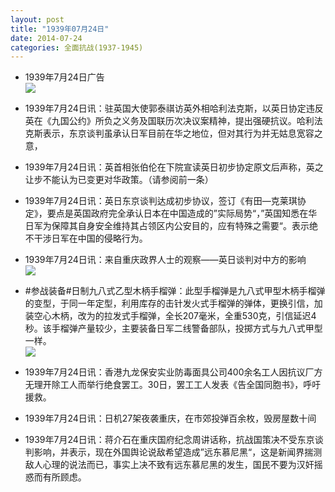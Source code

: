 ```yaml
---
layout: post
title: "1939年07月24日"
date: 2014-07-24
categories: 全面抗战(1937-1945)
---
```


<meta name="referrer" content="no-referrer" />

- 1939年7月24日广告 <br/><img src="https://ww1.sinaimg.cn/large/aca367d8jw1eio8goe7swj20jd0y47ga.jpg" />

- 1939年7月24日讯：驻英国大使郭泰祺访英外相哈利法克斯，以英日协定违反英在《九国公约》所负之义务及国联历次决议案精神，提出强硬抗议。哈利法克斯表示，东京谈判虽承认日军目前在华之地位，但对其行为并无姑息宽容之意， 

- 1939年7月24日讯：英首相张伯伦在下院宣读英日初步协定原文后声称，英之让步不能认为已变更对华政策。（请参阅前一条） 

- 1939年7月24日讯：英日东京谈判达成初步协议，签订《有田—克莱琪协定》，要点是英国政府完全承认日本在中国造成的”实际局势“，”英国知悉在华日军为保障其自身安全维持其占领区内公安目的，应有特殊之需要“。表示绝不干涉日军在中国的侵略行为。 

- 1939年7月24日讯：来自重庆政界人士的观察——英日谈判对中方的影响 <br/><img src="https://ww1.sinaimg.cn/large/aca367d8jw1einpeczwdtj209g0vlahm.jpg" />

- #参战装备#日制九八式乙型木柄手榴弹：此型手榴弹是九八式甲型木柄手榴弹的变型，于同一年定型，利用库存的击针发火式手榴弹的弹体，更换引信，加装空心木柄，改为的拉发式手榴弹，全长207毫米，全重530克，引信延迟4秒。该手榴弹产量较少，主要装备日军二线警备部队，投掷方式与九八式甲型一样。 <br/><img src="https://ww3.sinaimg.cn/large/aca367d8jw1einnn2q7vjj20790ggt99.jpg" />

- 1939年7月24日讯：香港九龙保安实业防毒面具公司400余名工人因抗议厂方无理开除工人而举行绝食罢工。30日，罢工工人发表《告全国同胞书》，呼吁援救。 

- 1939年7月24日讯：日机27架夜袭重庆，在市郊投弹百余枚，毁房屋数十间 

- 1939年7月24日讯：蒋介石在重庆国府纪念周讲话称，抗战国策决不受东京谈判影响，并表示，现在外国舆论说敌希望造成”远东慕尼黑“，这是新闻界揣测敌人心理的说法而已，事实上决不致有远东慕尼黑的发生，国民不要为汉奸摇惑而有所顾虑。 

